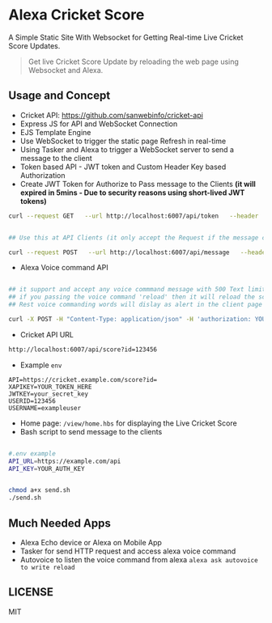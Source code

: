 # Alexa Cricket Score

A Simple Static Site With Websocket for Getting Real-time Live Cricket Score Updates.  

> Get live Cricket Score Update by reloading the web page using Websocket and Alexa.  

## Usage and Concept

- Cricket API: <https://github.com/sanwebinfo/cricket-api>
- Express JS for API and WebSocket Connection
- EJS Template Engine
- Use WebSocket to trigger the static page Refresh in real-time
- Using Tasker and Alexa to trigger a WebSocket server to send a message to the client  
- Token based API - JWT token and Custom Header Key based Authorization
- Create JWT Token for Authorize to Pass message to the Clients **(it will expired in 5mins - Due to security reasons using short-lived JWT tokens)**

```sh
curl --request GET   --url http://localhost:6007/api/token   --header 'x-api-key: YOUR_TOKEN_HERE
```

```sh

## Use this at API Clients (it only accept the Request if the message contain 'reload')

curl --request POST   --url http://localhost:6007/api/message   --header 'authorization: YOUR_JWT_TOKEN_HERE'   --header 'content-type: application/json'   --data '{"message": "reload"}'

```

- Alexa Voice command API

```sh

## it support and accept any voice commmand message with 500 Text limit
## if you passing the voice command 'reload' then it will reload the score data
## Rest voice commanding words will dislay as alert in the client page

curl -X POST -H "Content-Type: application/json" -H 'authorization: YOUR_JWT_TOKEN_HERE' -d '{"alexamessage": "HI from Alexa"}' http://localhost:6007/api/alexa

```

- Cricket API URL

```sh
http://localhost:6007/api/score?id=123456
```

- Example `env`

```env
API=https://cricket.example.com/score?id=
XAPIKEY=YOUR_TOKEN_HERE
JWTKEY=your_secret_key
USERID=123456
USERNAME=exampleuser
```

- Home page: `/view/home.hbs` for displaying the Live Cricket Score
- Bash script to send message to the clients

```sh

#.env example
API_URL=https://example.com/api
API_KEY=YOUR_AUTH_KEY


chmod a+x send.sh
./send.sh

```

## Much Needed Apps

- Alexa Echo device or Alexa on Mobile App
- Tasker for send HTTP request and access alexa voice command
- Autovoice to listen the voice command from alexa `alexa ask autovoice to write reload`

## LICENSE

MIT
